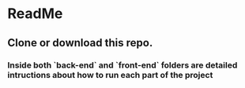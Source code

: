 # ReadMe

## Clone or download this repo.

### Inside both \`back-end\` and \`front-end\` folders are detailed intructions about how to run each part of the project
